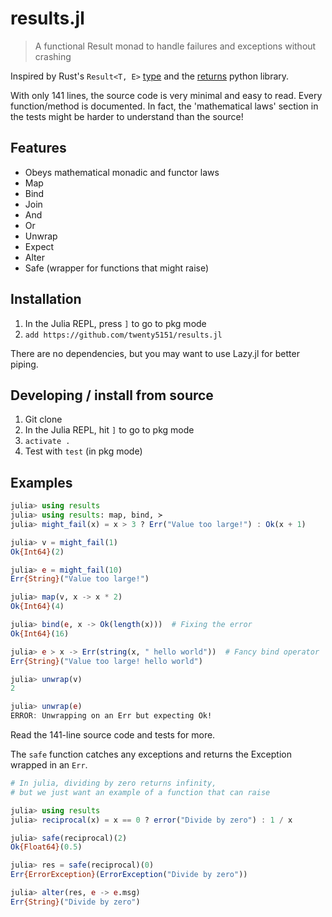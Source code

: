 # results.jl

> A functional Result monad to handle failures and exceptions without crashing

Inspired by Rust's `Result<T, E>` [type](https://doc.rust-lang.org/std/result/enum.Result.html) and the [returns](https://github.com/dry-python/returns) python library.

With only 141 lines, the source code is very minimal and easy to read. Every function/method is documented. In fact, the 'mathematical laws' section in the tests might be harder to understand than the source!

## Features

* Obeys mathematical monadic and functor laws
* Map
* Bind
* Join
* And
* Or
* Unwrap
* Expect
* Alter
* Safe (wrapper for functions that might raise)


## Installation

1. In the Julia REPL, press `]` to go to pkg mode
2. `add https://github.com/twenty5151/results.jl`

There are no dependencies, but you may want to use Lazy.jl for better piping.

## Developing / install from source

1. Git clone
2. In the Julia REPL, hit `]` to go to pkg mode
3. `activate .`
4. Test with `test` (in pkg mode)

## Examples

```jl
julia> using results
julia> using results: map, bind, ≻
julia> might_fail(x) = x > 3 ? Err("Value too large!") : Ok(x + 1)

julia> v = might_fail(1)
Ok{Int64}(2)

julia> e = might_fail(10)
Err{String}("Value too large!")

julia> map(v, x -> x * 2)
Ok{Int64}(4)

julia> bind(e, x -> Ok(length(x)))  # Fixing the error
Ok{Int64}(16)

julia> e ≻ x -> Err(string(x, " hello world"))  # Fancy bind operator
Err{String}("Value too large! hello world")

julia> unwrap(v)
2

julia> unwrap(e)
ERROR: Unwrapping on an Err but expecting Ok!
```

Read the 141-line source code and tests for more.

The `safe` function catches any exceptions and returns the Exception wrapped in an `Err`.

```jl
# In julia, dividing by zero returns infinity,
# but we just want an example of a function that can raise

julia> using results
julia> reciprocal(x) = x == 0 ? error("Divide by zero") : 1 / x

julia> safe(reciprocal)(2)
Ok{Float64}(0.5)

julia> res = safe(reciprocal)(0)
Err{ErrorException}(ErrorException("Divide by zero"))

julia> alter(res, e -> e.msg)
Err{String}("Divide by zero")
```
